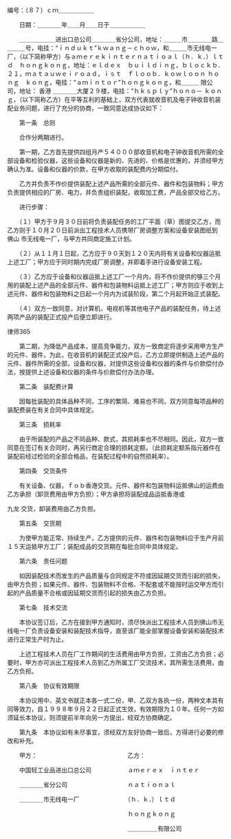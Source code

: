 
 编号：（８７）ｃｍ＿＿＿＿＿＿ 

　　日期：＿＿＿＿年＿＿月＿＿日于＿＿＿＿＿＿ 



　　＿＿＿＿＿＿进出口总公司＿＿＿＿省分公司，地址：＿＿＿市＿＿＿＿路＿＿＿＿号，电挂：“ｉｎｄｕｋｔ”ｋｗａｎｇ－ｃｈｏｗ，和＿＿＿市无线电一厂，（以下简称甲方）与ａｍｅｒｅｋｉｎｔｅｒｎａｔｉｏａｌ（ｈ．ｋ．）ｌｔｄ　ｈｏｎｇｋｏｎｇ，地址：ｅｌｄｅｘ　ｂｕｉｌｄｉｎｇ，ｂｌｏｃｋｂ．　２１，ｍａｔａｕｗｅｉｒｏａｄ，ｉｓｔ　ｆｌｏｏｂ．ｋｏｗｌｏｏｎ ｈｏｎｇ　ｋｏｎｇ，电挂：“ａｍｉｎｔｏｒ”ｈｏｎｇｋｏｎｇ，和＿＿＿ 限公司，地址：
香港
＿＿＿＿大厦２９楼，电挂：“ｈｋｓｐｌｙ”ｈｏｎｏ－ ｋｏｎｇ，（以下简称乙方）在平等互利的基础上，双方代表就收音机及电子钟收音机装配业务问题，进行了充分的协商，一致同意达成协议如下： 



　　第一条　总则 



　　合作分两期进行。 



　　第一期，乙方首先提供四组月产５４０００部收音机和电子钟收音机所需的全部设备和检验仪器，这些设备和仪器是新的、先进的、价格是优惠的，并须经甲方确认为准。设备和仪器的价款，在甲方收取的装配费内分期偿付。 



　　乙方并负责不作价提供装配上述产品所需的全部元件、器件和包装物料；甲方负责提供相应的厂房、电力，并负责组织装配，收取加工费，产品全部交给乙方。 



　　进行步骤： 



　　（１）甲方于９月３０日前将负责装配任务的工厂平面（草）图提交乙方，而乙方则于１０月２０日前派出工程技术人员携带厂房调整方案和设备安装图纸到
佛山
市无线电一厂，与甲方共同商定施工计划。 



　　（２）从１１月１日起，乙方应于９０天到１２０天内将有关设备和仪器运抵上述工厂；甲方应于同时期内完成厂房调整，并即着手进行设备安装工程。 



　　（３）乙方应于设备和仪器运抵上述工厂一个月内，将不作价提供的够三个月用的装配上述产品的全部元件、器件和包装物料运抵上述工厂；甲方则应于收到上述元件、器件和包装物料之日起一个月内为试装阶段，第二个月起开始正式装配。



　　（４）双方一致同意，对计算机、电视机等其他电子产品的装配任务，待上述两项产品的装配正式投产后便立即进行。 







 
律师365






　　第二期，为降低产品成本，提高竞争能力，双方一致商定将逐步采用甲方生产的元件、器件，为此，在收音机的装配正式投产后，乙方立即提供制造上述产品的元件、器件所需的全部，设备和仪器，对提供这些设备和仪器的条件与价款偿付办法，按提供上述设备和仪器的条件与价款偿付办法办理。 







　　第二条　装配费计算 







　　因每批装配的具体品种不同，工序的繁简、难易也不同，双方同意每项品种的装配费装在有关合同中具体规定。 







　　第三条　损耗率 







　　由于所装配的产品之不同品种、款式，其损耗率也不尽相同。因此，双方一致同意在签订有关合同时，再另行商定合理的损耗定额。（此损耗定额系指元器件在装配前经过检验的全部合格品，在装配过程中的自然损耗率）。 







　　第四条　交货条件 







　　有关设备、仪器，ｆｏｂ香港交货。元件、器件和包装物料运抵佛山的运费由乙方承担（卸货费用由甲方负担）；甲方承担将装配成品运抵香港或

九龙
交货，卸装费用由乙方负担。 







　　第五条　交货期 







　　为使甲方能正常、持续生产，乙方提供的元件、器件和包装物料应于生产月前１５天运抵甲方工厂；装配成品的交货期在每批合同中具体规定。 







　　第六条　责任问题 







　　如因装配技术而发生的产品质量与合同规定不符或因延期交货而引起的损失，由甲方负担；如果元件、器件、包装物料不合格、不配套或不能按时运交甲方而引起的产品质量不合格或因延期交货而引起的损失由乙方负担。 







　　第七条　技术交流 







　　本协议签订后，乙方在接到甲方通知时，须尽快派出工程技术人员到佛山市无线电一厂负责设备安装和装配技术指导，直至该厂能全部掌握设备安装和装配技术进行正常生产时为止。 







　　上述工程技术人员在厂工作期间的生活费用由甲方负担，工资由乙方负担；必要时，甲方亦可派出工程技术人员到乙方所属工厂交流技术，其所需生活费用，由乙方负担。 







　　第八条　协议有效期限 







　　本协议用中、英文书就正本各一式二份，甲、乙双方各执一份，两种文本具有同等效力，自１９９８年９月２２日起正式生效，有效期限为１０年。任何一方如须延长本协议，则须提前半年向另一方提出，经双方协商确定。 







　　第九条　本协议如有未尽事宜，须经双方友好协商一致后，方得进行必要的修改和补充。 







　　甲方：　　　　　　　　　　　　　　　乙方： 



　　中国轻工业品进出口总公司　　　　　　ａｍｅｒｅｘ　ｉｎｔｅｒ 



　　＿＿＿＿省分公司　　　　　　　　　　ｎａｔｉｏｎａｌ 



　　＿＿＿＿市无线电一厂　　　　　　　　（ｈ．ｋ．）ｌｔｄ 



　　　　　　　　　　　　　　　　　　　　ｈｏｎｇｋｏｎｇ 



　　　　　　　　　　　　　　　　　　　　＿＿＿＿＿有限公司 


 

 
 
 
 
 
  


  
 

  


  


  
 
 
 
 

